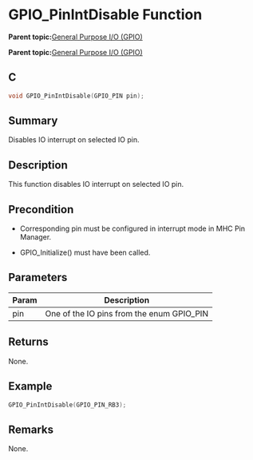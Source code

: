 # GPIO\_PinIntDisable Function

**Parent topic:**[General Purpose I/O \(GPIO\)](GUID-58CDC504-B3EF-44BF-BCCB-7FB20301BF73.md)

**Parent topic:**[General Purpose I/O \(GPIO\)](GUID-11B32F22-DEE1-4458-B547-5C80FDD743FA.md)

## C

```c
void GPIO_PinIntDisable(GPIO_PIN pin);
```

## Summary

Disables IO interrupt on selected IO pin.

## Description

This function disables IO interrupt on selected IO pin.

## Precondition

-   Corresponding pin must be configured in interrupt mode in MHC Pin Manager.

-   GPIO\_Initialize\(\) must have been called.


## Parameters

|Param|Description|
|-----|-----------|
|pin|One of the IO pins from the enum GPIO\_PIN|

## Returns

None.

## Example

```c
GPIO_PinIntDisable(GPIO_PIN_RB3);
```

## Remarks

None.


